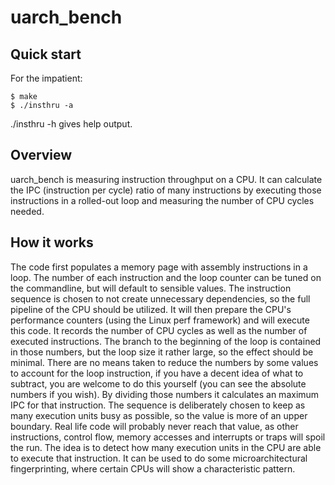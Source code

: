  uarch_bench
=============

Quick start
-----------

For the impatient:

	$ make
	$ ./insthru -a

./insthru -h gives help output.

Overview
--------

uarch_bench is measuring instruction throughput on a CPU. It can calculate
the IPC (instruction per cycle) ratio of many instructions by executing
those instructions in a rolled-out loop and measuring the number of
CPU cycles needed.

How it works
------------

The code first populates a memory page with assembly instructions in a loop.
The number of each instruction and the loop counter can be tuned on the
commandline, but will default to sensible values.
The instruction sequence is chosen to not create unnecessary dependencies,
so the full pipeline of the CPU should be utilized.
It will then prepare the CPU's performance counters (using the Linux
perf framework) and will execute this code. It records the number of CPU
cycles as well as the number of executed instructions. The branch to the
beginning of the loop is contained in those numbers, but the loop size
it rather large, so the effect should be minimal. There are no
means taken to reduce the numbers by some values to account for the loop
instruction, if you have a decent idea of what to subtract, you are welcome
to do this yourself (you can see the absolute numbers if you wish).
By dividing those numbers it calculates an maximum IPC for that instruction.
The sequence is deliberately chosen to keep as many execution
units busy as possible, so the value is more of an upper boundary. Real life
code will probably never reach that value, as other instructions, control
flow, memory accesses and interrupts or traps will spoil the run.
The idea is to detect how many execution units in the CPU are able to
execute that instruction. It can be used to do some microarchitectural
fingerprinting, where certain CPUs will show a characteristic pattern.
